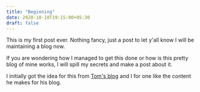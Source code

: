 ```yaml
---
title: "Beginning"
date: 2020-10-18T19:15:00+05:30
draft: false
---
```


This is my first post ever.
Nothing fancy, just a post to let y'all know I will be maintaining a blog now.

If you are wondering how I managed to get this done or how is this pretty blog of mine works,
I will spill my secrets and make a post about it.

I initially got the idea for this from [Tom's blog](https://tomgamon.com) and I for one like the content he makes for his blog.

